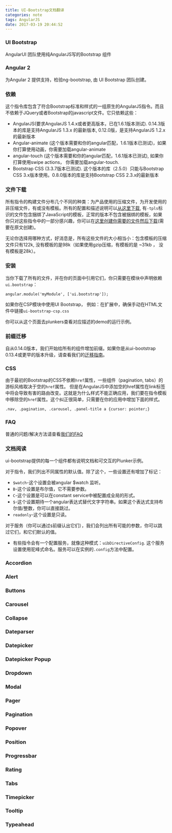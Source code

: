 ```yaml
---
title: UI-Bootstrap文档翻译
categories: note
tags: AngularJS
date: 2017-03-19 20:44:52
---
```

### UI Bootstrap

AngularUI 团队使用纯AngularJS写的Bootstrap 组件


### Angular 2

为Angular 2 提供支持，检验ng-bootstrap, 由 UI Bootstrap 团队创建。

### 依赖

这个指令库包含了符合Bootstrap标准和样式的一组原生的AngularJS指令。而且不依赖于JQuery或者Bootstrap的javascript文件。它只依赖这些：

* AngularJS(要求AngularJS 1.4.x或者更高版本，已在1.6.1版本测试). 0.14.3版本的库是支持AngularJS 1.3.x 的最新版本, 0.12.0版，是支持AngularJS 1.2.x的最新版本
* Angular-animate (这个版本需要和你的angular匹配，1.6.1版本已测试)，如果你打算使用动画，你需要加载angular-animate
* angular-touch (这个版本需要和你的angular匹配，1.6.1版本已测试), 如果你打算使用swipe actions， 你需要加载angular-touch.
* Bootstrap CSS (3.3.7版本已测试). 这个版本的库（2.5.0）只能与Bootstrap CSS 3.x版本使用。0.8.0版本的库是支持Bootstrap CSS 2.3.x的最新版本

### 文件下载

所有指令的构建文件分布几个不同的种类：为产品使用的压缩文件，为开发使用的非压缩文件，有或没有模板。所有的配置和描述说明可以[从这里下载](https://github.com/angular-ui/bootstrap/tree/gh-pages), 有`-tpls`标识的文件包含捆绑了JavaScript的模板，正常的版本不包含被捆绑的模板，如果你只对这些指令中的一部分感兴趣，你可以在[这里创建你需要的文件然后下载](http://angular-ui.github.io/bootstrap/)(需要在原文创建)。

无论你选择用哪种方式，好消息是，所有这些文件的大小相当小：包含模板的压缩文件只有122k, 没有模板的是98k（如果使用gzip压缩，有模板的是 ~31kb ， 没有模板是28k）。

### 安装

当你下载了所有的文件，并在你的页面中引用它们，你只需要在模块中声明依赖`ui.bootstrap`：

	angular.module('myModule', ['ui.bootstrap']);
	
如果你在CSP模块中使用UI Bootstrap， 例如：在扩展中，确保手动在HTML文件中链接`ui-bootstrap-csp.css` 

你可以从这个页面去plunkers查看对应描述的demo的运行示例。

### 前缀迁移

自从0.14.0版本，我们开始给所有的组件增加前缀。如果你是从ui-bootstrap 0.13.4或更早的版本升级，请查看我们的[迁移指南](https://github.com/angular-ui/bootstrap/wiki/Migration-guide-for-prefixes)。

### CSS

由于最初的Bootstrap的CSS不依赖`href`属性，一些组件（pagination, tabs）的游标风格取决于空的`href`属性。
但是在AngularJS中添加空的href属性在link标签中将会导致有害的路由改变。这就是为什么样式不能正确应用，我们要在指令模板中移除空的`href`属性。这个纠正很简单，只需要在你的应用中增加下面的样式。
	
	.nav, .pagination, .carousel, .panel-title a {cursor: pointer;}
	
### FAQ

普通的问题/解决方法请查看[我们的FAQ](https://github.com/angular-ui/bootstrap/wiki/FAQ)

### 文档阅读

ui-bootstrap提供的每一个组件都有说明文档和可交互的Plunker示例。

对于指令，我们列出不同属性的默认值。除了这个，一些设置还有增加了标记：

* `$watch`-这个设置会被angular $watch 监听。
* `B`-这个设置是布尔值，它不需要参数。
* `C`-这个设置是可以在constant service中被配置成全局的形式。
* `$`-这个设置期待一个angular表达式替代文字字符串。如果这个表达式支持布尔值/整数，你可以直接跳过。
* `readonly`-这个设置是只读。

对于服务（你可以通过`$`前缀认出它们），我们会列出所有可能的参数，你可以跳过它们，和它们默认的值。
* 有些指令会有一个配置服务，就像这种模式：`uibDirectiveConfig`. 这个服务设置使用驼峰式命名。服务可以在实例的`.config`方法中配置。

### Accordion
### Alert
### Buttons
### Carousel
### Collapse
### Dateparser
### Datepicker
### Datepicker Popup
### Dropdown 
### Modal
### Pager
### Pagination
### Popover
### Position
### Progressbar
### Rating
### Tabs
### Timepicker
### Tooltip
### Typeahead
